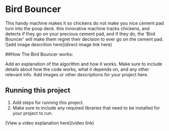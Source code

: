 # Bird Bouncer
 This handy machine makes it so chickens do not make you nice cement pad turn into the poop deck. this innovative machine tracks chickens, and detects if they go on your precious cement pad, and if they do, the 'Bird Bouncer' will make them regret their decision to ever go on the cement pad. 
![add image descrition here](direct image link here)

##How The Bird Bouncer works:

Add an explanation of the algorithm and how it works. Make sure to include details about how the code works, what it depends on, and any other relevant info. Add images or other descriptions for your project here. 

## Running this project

1. Add steps for running this project.
2. Make sure to include any required libraries that need to be installed for your project to run.

[View a video explanation here](video link)
